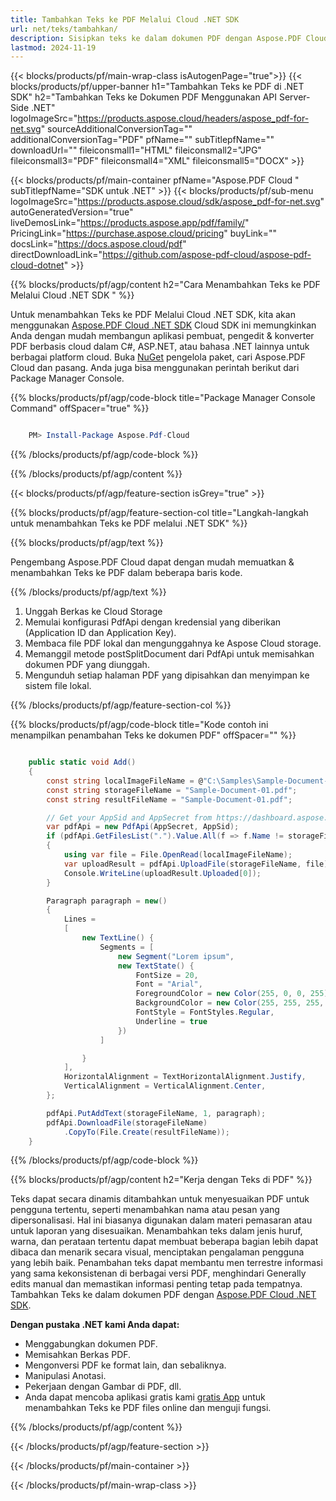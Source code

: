 ```yaml
---
title: Tambahkan Teks ke PDF Melalui Cloud .NET SDK
url: net/teks/tambahkan/
description: Sisipkan teks ke dalam dokumen PDF dengan Aspose.PDF Cloud SDK untuk .NET. Otomatisasi pengeditan konten dengan mudah.
lastmod: 2024-11-19
---
```


{{< blocks/products/pf/main-wrap-class isAutogenPage="true">}}
{{< blocks/products/pf/upper-banner h1="Tambahkan Teks ke PDF di .NET SDK" h2="Tambahkan Teks ke Dokumen PDF Menggunakan API Server-Side .NET" logoImageSrc="https://products.aspose.cloud/headers/aspose_pdf-for-net.svg" sourceAdditionalConversionTag="" additionalConversionTag="PDF" pfName="" subTitlepfName="" downloadUrl="" fileiconsmall1="HTML" fileiconsmall2="JPG" fileiconsmall3="PDF" fileiconsmall4="XML" fileiconsmall5="DOCX" >}}

{{< blocks/products/pf/main-container pfName="Aspose.PDF Cloud " subTitlepfName="SDK untuk .NET" >}}
{{< blocks/products/pf/sub-menu logoImageSrc="https://products.aspose.cloud/sdk/aspose_pdf-for-net.svg"
autoGeneratedVersion="true"
liveDemosLink="https://products.aspose.app/pdf/family/" PricingLink="https://purchase.aspose.cloud/pricing" buyLink="" docsLink="https://docs.aspose.cloud/pdf"  directDownloadLink="https://github.com/aspose-pdf-cloud/aspose-pdf-cloud-dotnet" >}}

{{% blocks/products/pf/agp/content h2="Cara Menambahkan Teks ke PDF Melalui Cloud .NET SDK " %}}

Untuk menambahkan Teks ke PDF Melalui Cloud .NET SDK, kita akan menggunakan
[Aspose.PDF Cloud .NET SDK](https://products.aspose.cloud/pdf/net/)
Cloud SDK ini memungkinkan Anda dengan mudah membangun aplikasi pembuat, pengedit & konverter PDF berbasis cloud dalam C#, ASP.NET, atau bahasa .NET lainnya untuk berbagai platform cloud. Buka
[NuGet](https://www.nuget.org/packages/Aspose.Pdf-Cloud)
pengelola paket, cari
Aspose.PDF Cloud
dan pasang. Anda juga bisa menggunakan perintah berikut dari Package Manager Console.

{{% blocks/products/pf/agp/code-block title="Package Manager Console Command" offSpacer="true" %}}

```powershell

    PM> Install-Package Aspose.Pdf-Cloud

```

{{% /blocks/products/pf/agp/code-block %}}

{{% /blocks/products/pf/agp/content %}}

{{< blocks/products/pf/agp/feature-section isGrey="true" >}}

{{% blocks/products/pf/agp/feature-section-col title="Langkah-langkah untuk menambahkan Teks ke PDF melalui .NET SDK" %}}

{{% blocks/products/pf/agp/text %}}

Pengembang Aspose.PDF Cloud dapat dengan mudah memuatkan & menambahkan Teks ke PDF dalam beberapa baris kode.

{{% /blocks/products/pf/agp/text %}}

1. Unggah Berkas ke Cloud Storage
1. Memulai konfigurasi PdfApi dengan kredensial yang diberikan (Application ID dan Application Key).
1. Membaca file PDF lokal dan mengunggahnya ke Aspose Cloud storage.
1. Memanggil metode postSplitDocument dari PdfApi untuk memisahkan dokumen PDF yang diunggah.
1. Mengunduh setiap halaman PDF yang dipisahkan dan menyimpan ke sistem file lokal.

{{% /blocks/products/pf/agp/feature-section-col %}}



{{% blocks/products/pf/agp/code-block title="Kode contoh ini menampilkan penambahan Teks ke dokumen PDF" offSpacer="" %}}

```cs

    public static void Add()
    {
        const string localImageFileName = @"C:\Samples\Sample-Document-01.pdf";
        const string storageFileName = "Sample-Document-01.pdf";
        const string resultFileName = "Sample-Document-01.pdf";

        // Get your AppSid and AppSecret from https://dashboard.aspose.cloud (free registration required).
        var pdfApi = new PdfApi(AppSecret, AppSid);
        if (pdfApi.GetFilesList(".").Value.All(f => f.Name != storageFileName))
        {
            using var file = File.OpenRead(localImageFileName);
            var uploadResult = pdfApi.UploadFile(storageFileName, file);
            Console.WriteLine(uploadResult.Uploaded[0]);
        }

        Paragraph paragraph = new()
        {
            Lines =
            [
                new TextLine() {
                    Segments = [
                        new Segment("Lorem ipsum",
                        new TextState() {
                            FontSize = 20,
                            Font = "Arial",
                            ForegroundColor = new Color(255, 0, 0, 255),
                            BackgroundColor = new Color(255, 255, 255, 0),
                            FontStyle = FontStyles.Regular,
                            Underline = true
                        })
                    ]

                }
            ],
            HorizontalAlignment = TextHorizontalAlignment.Justify,
            VerticalAlignment = VerticalAlignment.Center,
        };

        pdfApi.PutAddText(storageFileName, 1, paragraph);
        pdfApi.DownloadFile(storageFileName)
            .CopyTo(File.Create(resultFileName));
    }
```

{{% /blocks/products/pf/agp/code-block %}}

{{% blocks/products/pf/agp/content h2="Kerja dengan Teks di PDF" %}}

Teks dapat secara dinamis ditambahkan untuk menyesuaikan PDF untuk pengguna tertentu, seperti menambahkan nama atau pesan yang dipersonalisasi. Hal ini biasanya digunakan dalam materi pemasaran atau untuk laporan yang disesuaikan. Menambahkan teks dalam jenis huruf, warna, dan perataan tertentu dapat membuat beberapa bagian lebih dapat dibaca dan menarik secara visual, menciptakan pengalaman pengguna yang lebih baik. Penambahan teks dapat membantu men terrestre informasi yang sama kekonsistenan di berbagai versi PDF, menghindari Generally edits manual dan memastikan informasi penting tetap pada tempatnya.
Tambahkan Teks ke dalam dokumen PDF dengan [Aspose.PDF Cloud .NET SDK](https://products.aspose.cloud/pdf/net/).

**Dengan pustaka .NET kami Anda dapat:**

+ Menggabungkan dokumen PDF.
+ Memisahkan Berkas PDF.
+ Mengonversi PDF ke format lain, dan sebaliknya.
+ Manipulasi Anotasi.
+ Pekerjaan dengan Gambar di PDF, dll.
+ Anda dapat mencoba aplikasi gratis kami [gratis App](https://products.aspose.app/pdf/editor) untuk menambahkan Teks ke PDF files online dan menguji fungsi.

{{% /blocks/products/pf/agp/content %}}

{{< /blocks/products/pf/agp/feature-section >}}

{{< /blocks/products/pf/main-container >}}

{{< /blocks/products/pf/main-wrap-class >}}

